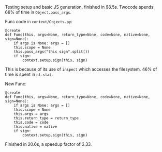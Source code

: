 Testing setup and basic JS generation, finished in 68.5s.
Twocode spends 68% of time in `Object.pass_args`.

Func code in `context/Objects.py`:
```
@create
def Func(this, args=None, return_type=None, code=None, native=None, sign=None):
    if args is None: args = []
    this.scope = None
    this.pass_args("this sign".split())
    if sign:
        context.setup.sign(this, sign)
```
This is because of its use of `inspect` which accesses the filesystem. 46% of time is spent in `nt.stat`.

New Func:
```
@create
def Func(this, args=None, return_type=None, code=None, native=None, sign=None):
    if args is None: args = []
    this.scope = None
    this.args = args
    this.return_type = return_type
    this.code = code
    this.native = native
    if sign:
        context.setup.sign(this, sign)
```
Finished in 20.6s, a speedup factor of 3.33.
